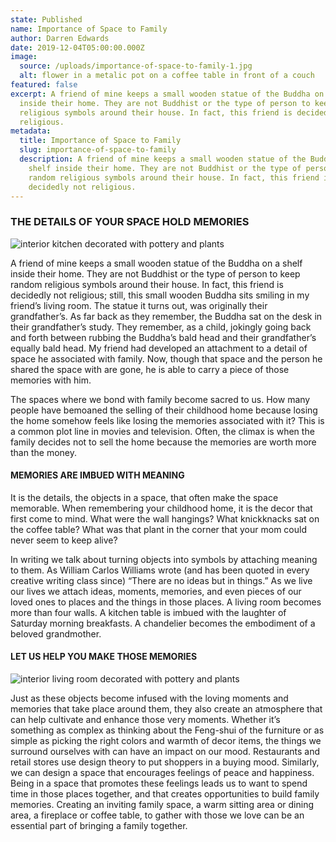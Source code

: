 ```yaml
---
state: Published
name: Importance of Space to Family
author: Darren Edwards
date: 2019-12-04T05:00:00.000Z
image:
  source: /uploads/importance-of-space-to-family-1.jpg
  alt: flower in a metalic pot on a coffee table in front of a couch
featured: false
excerpt: A friend of mine keeps a small wooden statue of the Buddha on a shelf
  inside their home. They are not Buddhist or the type of person to keep random
  religious symbols around their house. In fact, this friend is decidedly not
  religious.
metadata:
  title: Importance of Space to Family
  slug: importance-of-space-to-family
  description: A friend of mine keeps a small wooden statue of the Buddha on a
    shelf inside their home. They are not Buddhist or the type of person to keep
    random religious symbols around their house. In fact, this friend is
    decidedly not religious.
---
```

### THE DETAILS OF YOUR SPACE HOLD MEMORIES

![interior kitchen decorated with pottery and plants](/posts/2019/importance-of-space-to-family-4.jpg)

A friend of mine keeps a small wooden statue of the Buddha on a shelf inside their home. They are not Buddhist or the type of person to keep random religious symbols around their house. In fact, this friend is decidedly not religious; still, this small wooden Buddha sits smiling in my friend’s living room. The statue it turns out, was originally their grandfather’s. As far back as they remember, the Buddha sat on the desk in their grandfather’s study. They remember, as a child, jokingly going back and forth between rubbing the Buddha’s bald head and their grandfather’s equally bald head. My friend had developed an attachment to a detail of space he associated with family. Now, though that space and the person he shared the space with are gone, he is able to carry a piece of those memories with him.

The spaces where we bond with family become sacred to us. How many people have bemoaned the selling of their childhood home because losing the home somehow feels like losing the memories associated with it? This is a common plot line in movies and television. Often, the climax is when the family decides not to sell the home because the memories are worth more than the money.

#### MEMORIES ARE IMBUED WITH MEANING

It is the details, the objects in a space, that often make the space memorable. When remembering your childhood home, it is the decor that first come to mind. What were the wall hangings? What knickknacks sat on the coffee table? What was that plant in the corner that your mom could never seem to keep alive?

In writing we talk about turning objects into symbols by attaching meaning to them. As William Carlos Williams wrote (and has been quoted in every creative writing class since) “There are no ideas but in things.” As we live our lives we attach ideas, moments, memories, and even pieces of our loved ones to places and the things in those places. A living room becomes more than four walls. A kitchen table is imbued with the laughter of Saturday morning breakfasts. A chandelier becomes the embodiment of a beloved grandmother.

#### LET US HELP YOU MAKE THOSE MEMORIES

![interior living room decorated with pottery and plants](/posts/2019/importance-of-space-to-family-2.jpg)

Just as these objects become infused with the loving moments and memories that take place around them, they also create an atmosphere that can help cultivate and enhance those very moments. Whether it’s something as complex as thinking about the Feng-shui of the furniture or as simple as picking the right colors and warmth of decor items, the things we surround ourselves with can have an impact on our mood. Restaurants and retail stores use design theory to put shoppers in a buying mood. Similarly, we can design a space that encourages feelings of peace and happiness. Being in a space that promotes these feelings leads us to want to spend time in those places together, and that creates opportunities to build family memories. Creating an inviting family space, a warm sitting area or dining area, a fireplace or coffee table, to gather with those we love can be an essential part of bringing a family together.